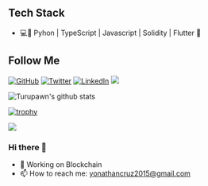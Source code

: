 ## Tech Stack
* 💻🐍 Pyhon | TypeScript | Javascript | Solidity | Flutter 📱
<h2>Follow  Me</h2>
<p align="left">
	<a href="https://github.com/yonathanavila"><img src="https://img.shields.io/github/followers/yonathanavila.svg?label=GitHub&style=social" alt="GitHub"></a>
	<a href="https://twitter.com/yonathann_cruz"><img src="https://img.shields.io/twitter/follow/alexisxcruz?label=Twitter&style=social" alt="Twitter"></a>
	<a href="https://www.linkedin.com/in/yonathan-cruz-326b141b2"><img src="https://img.shields.io/badge/LinkedIn--_.svg?style=social&logo=linkedin" alt="LinkedIn"></a>
	<a><img src="https://visitor-badge.glitch.me/badge?page_id=yonathanavila.visitor-badge" /></a>
</p>


![Turupawn's github stats](https://github-readme-stats.vercel.app/api?username=yonathanavila&show_icons=true)

[![trophy](https://github-profile-trophy.vercel.app/?username=yonathanavila&theme=onedark)](https://github.com/ryo-ma/github-profile-trophy)

<a href="https://github.com/anuraghazra/github-readme-stats">
  <!-- Change the `github-readme-stats.anuraghazra1.vercel.app` to `github-readme-stats.vercel.app`  -->
  <img align="center" src="https://github-readme-stats.anuraghazra1.vercel.app/api/top-langs/?username=yonathanavila&layout=compact&theme=radical" />
</a>

### Hi there 👋

- 🔭 Working on Blockchain
- 📫 How to reach me: yonathancruz2015@gmail.com

<!--
**yonathanavila/yonathanavila** is a ✨ _special_ ✨ repository because its `README.md` (this file) appears on your GitHub profile.

Here are some ideas to get you started:

- 🔭 I’m currently working on La Bitcoinera TGU
- 🌱 I’m currently learning Blockchain
- 👯 I’m looking to collaborate on ...
- 🤔 I’m looking for help with ...
- 💬 Ask me about ...
- 📫 How to reach me: ...
- 😄 Pronouns: ...
- ⚡ Fun fact: ...
-->
